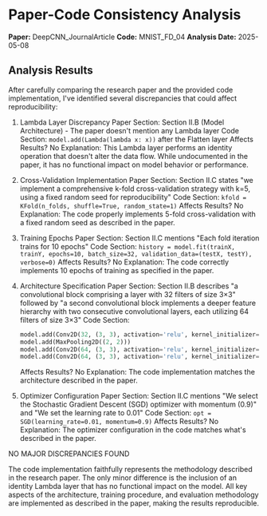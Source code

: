 # Paper-Code Consistency Analysis

**Paper:** DeepCNN_JournalArticle
**Code:** MNIST_FD_04
**Analysis Date:** 2025-05-08

## Analysis Results

After carefully comparing the research paper and the provided code implementation, I've identified several discrepancies that could affect reproducibility:

1. Lambda Layer Discrepancy
   Paper Section: Section II.B (Model Architecture) - The paper doesn't mention any Lambda layer
   Code Section: `model.add(Lambda(lambda x: x))` after the Flatten layer
   Affects Results? No
   Explanation: This Lambda layer performs an identity operation that doesn't alter the data flow. While undocumented in the paper, it has no functional impact on model behavior or performance.

2. Cross-Validation Implementation
   Paper Section: Section II.C states "we implement a comprehensive k-fold cross-validation strategy with k=5, using a fixed random seed for reproducibility"
   Code Section: `kfold = KFold(n_folds, shuffle=True, random_state=1)`
   Affects Results? No
   Explanation: The code properly implements 5-fold cross-validation with a fixed random seed as described in the paper.

3. Training Epochs
   Paper Section: Section II.C mentions "Each fold iteration trains for 10 epochs"
   Code Section: `history = model.fit(trainX, trainY, epochs=10, batch_size=32, validation_data=(testX, testY), verbose=0)`
   Affects Results? No
   Explanation: The code correctly implements 10 epochs of training as specified in the paper.

4. Architecture Specification
   Paper Section: Section II.B describes "a convolutional block comprising a layer with 32 filters of size 3×3" followed by "a second convolutional block implements a deeper feature hierarchy with two consecutive convolutional layers, each utilizing 64 filters of size 3×3"
   Code Section: 
   ```python
   model.add(Conv2D(32, (3, 3), activation='relu', kernel_initializer='he_uniform', input_shape=(28, 28, 1)))
   model.add(MaxPooling2D((2, 2)))
   model.add(Conv2D(64, (3, 3), activation='relu', kernel_initializer='he_uniform'))
   model.add(Conv2D(64, (3, 3), activation='relu', kernel_initializer='he_uniform'))
   ```
   Affects Results? No
   Explanation: The code implementation matches the architecture described in the paper.

5. Optimizer Configuration
   Paper Section: Section II.C mentions "We select the Stochastic Gradient Descent (SGD) optimizer with momentum (0.9)" and "We set the learning rate to 0.01"
   Code Section: `opt = SGD(learning_rate=0.01, momentum=0.9)`
   Affects Results? No
   Explanation: The optimizer configuration in the code matches what's described in the paper.

NO MAJOR DISCREPANCIES FOUND

The code implementation faithfully represents the methodology described in the research paper. The only minor difference is the inclusion of an identity Lambda layer that has no functional impact on the model. All key aspects of the architecture, training procedure, and evaluation methodology are implemented as described in the paper, making the results reproducible.